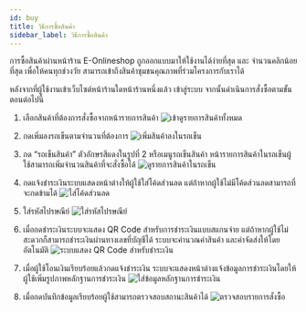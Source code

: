 ```yaml
---
id: buy
title: วิธีการซื้อสินค้า
sidebar_label: วิธีการซื้อสินค้า
---
```


การซื้อสินค้าผ่านหน้าร้าน E-Onlineshop ถูกออกแบบมาให้ใช้งานได้ง่ายที่สุด และ จำนวนคลิกน้อยที่สุด เพื่อให้คนทุกช่วงวัย สามารถเข้าถึงสินค้าชุมชนคุณภาพที่ร่วมโครงการกับเราได้

หลังจากที่ผู้ใช้งานเข้าเว็บไซต์หน้าร้านใดหน้าร้านหนึ่งแล้ว เข้าสู่ระบบ จากนั้นดำเนินการสั่งซื้อตามขั้นตอนต่อไปนี้

1. เลือกสินค้าที่ต้องการสั่งซื้อจากหน้ารายการสินค้า
   ![เข้าดูรายการสินค้าทั้งหมด](/img/buy/1.png)

2. กดเพิ่มลงรถเข็นตามจำนวนที่ต้องการ
   ![เพิ่มสินค้าลงในรถเข็น](/img/buy/2.png)

3. กด “รถเข็นสินค้า” ตัวอักษรสีแดงในรูปที่ 2 หรือเมนูรถเข็นสินค้า หน้ารายการสินค้าในรถเข็นผู้ใช้สามารถเพิ่มจำนวนสินค้าที่จะสั่งซื้อได้
   ![ดูรายการสินค้าในรถเข็น](/img/buy/3.png)

4. กดแจ้งชำระเงินระบบแสดงหน้าต่างให้ผู้ใช้ใส่โค้ดส่วนลด แต่ถ้าหากผู้ใช้ไม่มีโค้ดส่วนลดสามารถที่จะกดข้ามได้
   ![ใส่โค้ดส่วนลด](/img/buy/4.png)
5. ใส่รหัสไปรษณีย์
   ![ใส่รหัสไปรษณีย์](/img/buy/5.png)
6. เมื่อกดชำระเงินระบบจะแสดง QR Code สำหรับการชำระเงินแบบสแกนจ่าย แต่ถ้าหากผู้ใช้ไม่สะดวกก็สามารถชำระเงินผ่านทางเลขที่บัญชีได้ ระบบจะคำนวณค่าสินค้า และค่าจัดส่งให้โดยอัตโนมัติ
   ![ระบบแสดง QR Code สำหรับชำระเงิน](/img/buy/6.png)
7. เมื่อผู้ใช้โอนเงินเรียบร้อยแล้วกดแจ้งชำระเงิน ระบบจะแสดงหน้าต่างแจ้งข้อมูลการชำระเงินโดยให้ผู้ใช้เพิ่มรูปภาพหลักฐานการชำระเงิน
   ![ใส่ข้อมูลหลักฐานการชำระเงิน](/img/buy/7.png)

8. เมื่อกดบันทึกข้อมูลเรียบร้อยผู้ใช้สามารถตรวจสอบสถานะสินค้าได้
   ![ตรวจสอบรายการสั่งซื้อ](/img/buy/8.png)

